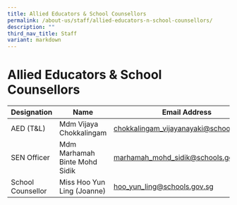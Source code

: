 ```yaml
---
title: Allied Educators & School Counsellors
permalink: /about-us/staff/allied-educators-n-school-counsellors/
description: ""
third_nav_title: Staff
variant: markdown
---
```

# **Allied Educators & School Counsellors**

| Designation 	| Name 	| Email Address 	|
|---	|---	|---	|
| AED (T&L) 	| Mdm Vijaya Chokkalingam 	| [chokkalingam_vijayanayaki@schools.gov.sg](mailto:chokkalingam_vijayanayaki@schools.gov.sg) 	|
| SEN Officer 	| Mdm Marhamah Binte Mohd Sidik 	| [marhamah_mohd_sidik@schools.gov.sg](mailto:marhamah_mohd_sidik@schools.gov.sg) 	|
| School Counsellor 	| Miss Hoo Yun Ling (Joanne) 	| [hoo\_yun\_ling@schools.gov.sg](mailto:hoo_yun_ling@schools.gov.sg) 	|
